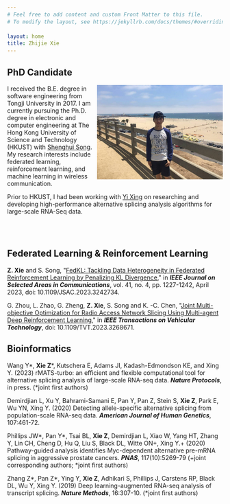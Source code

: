 ```yaml
---
# Feel free to add content and custom Front Matter to this file.
# To modify the layout, see https://jekyllrb.com/docs/themes/#overriding-theme-defaults

layout: home
title: Zhijie Xie
---
```


PhD Candidate
-------------

<img src="figures/santamonica.jpg" style='float: right' height="220">

I received the B.E. degree in software engineering from Tongji University in 2017. I am currently pursuing the Ph.D. degree in electronic and computer engineering at The Hong Kong University of Science and Technology (HKUST) with [Shenghui Song](https://eeshsong.home.ece.ust.hk/). My research interests include federated learning, reinforcement learning, and machine learning in wireless communication.

Prior to HKUST, I had been working with [Yi Xing](https://xinglab.org/people/yi-xing/) on researching and developing high-performance alternative splicing analysis algorithms for large-scale RNA-Seq data.

<br>
<br>

Federated Learning & Reinforcement Learning
--------------------

**Z. Xie** and S. Song, "[FedKL: Tackling Data Heterogeneity in Federated Reinforcement Learning by Penalizing KL Divergence](https://ieeexplore.ieee.org/document/10038492)," in ***IEEE Journal on Selected Areas in Communications***, vol. 41, no. 4, pp. 1227-1242, April 2023, doi: 10.1109/JSAC.2023.3242734.

G. Zhou, L. Zhao, G. Zheng, **Z. Xie**, S. Song and K. -C. Chen, "[Joint Multi-objective Optimization for Radio Access Network Slicing Using Multi-agent Deep Reinforcement Learning](https://ieeexplore.ieee.org/document/10106015)," in ***IEEE Transactions on Vehicular Technology***, doi: 10.1109/TVT.2023.3268671.


Bioinformatics
--------------

Wang Y\*, **Xie Z**\*, Kutschera E, Adams JI, Kadash-Edmondson KE, and Xing Y. (2023) rMATS-turbo: an efficient and flexible computational tool for alternative splicing analysis of large-scale RNA-seq data. ***Nature Protocols***, in press. (*joint first authors)

Demirdjian L, Xu Y, Bahrami-Samani E, Pan Y, Pan Z, Stein S, **Xie Z**, Park E, Wu YN, Xing Y. (2020) Detecting allele-specific alternative splicing from population-scale RNA-seq data. ***American Journal of Human Genetics***, 107:461-72.

Phillips JW*, Pan Y*, Tsai BL, **Xie Z**, Demirdjian L, Xiao W, Yang HT, Zhang Y, Lin CH, Cheng D, Hu Q, Liu S, Black DL, Witte ON+, Xing Y.+ (2020) Pathway-guided analysis identifies Myc-dependent alternative pre-mRNA splicing in aggressive prostate cancers. ***PNAS***, 117(10):5269-79 (+joint corresponding authors; *joint first authors)

Zhang Z*, Pan Z*, Ying Y, **Xie Z**, Adhikari S, Phillips J, Carstens RP, Black DL, Wu Y, Xing Y. (2019) Deep learning-augmented RNA-seq analysis of transcript splicing. ***Nature Methods***, 16:307-10. (*joint first authors)
